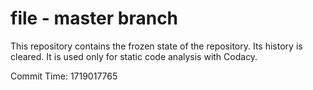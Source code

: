# file - master branch

This repository contains the frozen state of the repository.
Its history is cleared. It is used only for static code
analysis with Codacy.

Commit Time: 1719017765